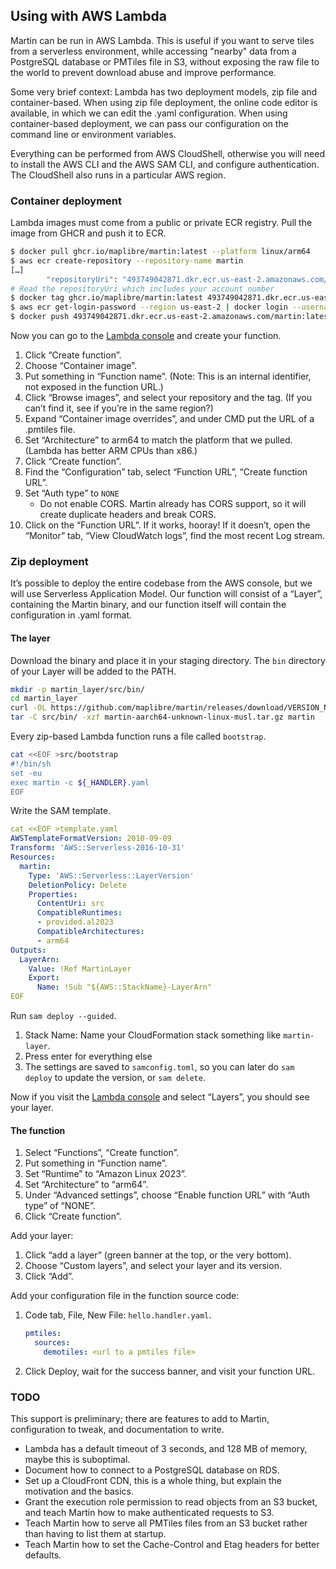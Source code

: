 ## Using with AWS Lambda

Martin can be run in AWS Lambda. This is useful if you want to serve tiles from a serverless environment, while accessing "nearby" data from a PostgreSQL database or PMTiles file in S3, without exposing the raw file to the world to prevent download abuse and improve performance.

Some very brief context: Lambda has two deployment models, zip file and container-based. When using zip file deployment, the online code editor is available, in which we can edit the .yaml configuration. When using container-based deployment, we can pass our configuration on the command line or environment variables.

Everything can be performed from AWS CloudShell, otherwise you will need to install the AWS CLI and the AWS SAM CLI, and configure authentication. The CloudShell also runs in a particular AWS region.

### Container deployment

Lambda images must come from a public or private ECR registry. Pull the image from GHCR and push it to ECR.

```bash
$ docker pull ghcr.io/maplibre/martin:latest --platform linux/arm64
$ aws ecr create-repository --repository-name martin
[…]
        "repositoryUri": "493749042871.dkr.ecr.us-east-2.amazonaws.com/martin",
# Read the repositoryUri which includes your account number
$ docker tag ghcr.io/maplibre/martin:latest 493749042871.dkr.ecr.us-east-2.amazonaws.com/martin:latest
$ aws ecr get-login-password --region us-east-2 | docker login --username AWS --password-stdin 493749042871.dkr.ecr.us-east-2.amazonaws.com
$ docker push 493749042871.dkr.ecr.us-east-2.amazonaws.com/martin:latest
```

Now you can go to the [Lambda console](https://console.aws.amazon.com/lambda) and create your function.

1. Click “Create function”.
2. Choose “Container image”.
3. Put something in “Function name”. (Note: This is an internal identifier, not exposed in the function URL.)
4. Click “Browse images”, and select your repository and the tag. (If you can’t find it, see if you’re in the same region?)
5. Expand “Container image overrides”, and under CMD put the URL of a .pmtiles file.
6. Set “Architecture” to arm64 to match the platform that we pulled. (Lambda has better ARM CPUs than x86.)
7. Click “Create function”.
8. Find the “Configuration” tab, select “Function URL”, “Create function URL”.
9. Set “Auth type” to `NONE`
   * Do not enable CORS. Martin already has CORS support, so it will create duplicate headers and break CORS.
10. Click on the “Function URL”. If it works, hooray! If it doesn’t, open the “Monitor” tab, “View CloudWatch logs”, find the most recent Log stream.

### Zip deployment

It’s possible to deploy the entire codebase from the AWS console, but we will use Serverless Application Model. Our function will consist of a “Layer”, containing the Martin binary, and our function itself will contain the configuration in .yaml format.

#### The layer

Download the binary and place it in your staging directory. The `bin` directory of your Layer will be added to the PATH.

```bash
mkdir -p martin_layer/src/bin/
cd martin_layer
curl -OL https://github.com/maplibre/martin/releases/download/VERSION_NUMBER_HERE/martin-aarch64-unknown-linux-musl.tar.gz
tar -C src/bin/ -xzf martin-aarch64-unknown-linux-musl.tar.gz martin
```

Every zip-based Lambda function runs a file called `bootstrap`.

```bash
cat <<EOF >src/bootstrap
#!/bin/sh
set -eu
exec martin -c ${_HANDLER}.yaml
EOF
```

Write the SAM template.

```yaml
cat <<EOF >template.yaml
AWSTemplateFormatVersion: 2010-09-09
Transform: 'AWS::Serverless-2016-10-31'
Resources:
  martin:
    Type: 'AWS::Serverless::LayerVersion'
    DeletionPolicy: Delete
    Properties:
      ContentUri: src
      CompatibleRuntimes:
      - provided.al2023
      CompatibleArchitectures:
      - arm64
Outputs:
  LayerArn:
    Value: !Ref MartinLayer
    Export:
      Name: !Sub "${AWS::StackName}-LayerArn"
EOF
```

Run `sam deploy --guided`.

1. Stack Name: Name your CloudFormation stack something like `martin-layer`.
2. Press enter for everything else
3. The settings are saved to `samconfig.toml`, so you can later do `sam deploy` to update the version, or `sam delete`.

Now if you visit the [Lambda console](https://console.aws.amazon.com/lambda/home) and select “Layers”, you should see your layer.

#### The function

1. Select “Functions”, “Create function”.
2. Put something in “Function name”.
3. Set “Runtime” to “Amazon Linux 2023”.
4. Set “Architecture” to “arm64”.
5. Under “Advanced settings”, choose “Enable function URL” with “Auth type” of “NONE”.
6. Click “Create function”.

Add your layer:

1. Click “add a layer” (green banner at the top, or the very bottom).
2. Choose “Custom layers”, and select your layer and its version.
3. Click “Add”.

Add your configuration file in the function source code:

1. Code tab, File, New File: `hello.handler.yaml`.

   ```yaml
   pmtiles:
     sources:
       demotiles: <url to a pmtiles file>
   ```

2. Click Deploy, wait for the success banner, and visit your function URL.

### TODO

This support is preliminary; there are features to add to Martin, configuration to tweak, and documentation to write.

- Lambda has a default timeout of 3 seconds, and 128 MB of memory, maybe this is suboptimal.
- Document how to connect to a PostgreSQL database on RDS.
- Set up a CloudFront CDN, this is a whole thing, but explain the motivation and the basics.
- Grant the execution role permission to read objects from an S3 bucket, and teach Martin how to make authenticated requests to S3.
- Teach Martin how to serve all PMTiles files from an S3 bucket rather than having to list them at startup.
- Teach Martin how to set the Cache-Control and Etag headers for better defaults.
